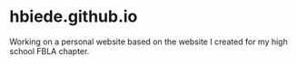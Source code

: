 hbiede.github.io
==============

Working on a personal website based on the website I created for my high school FBLA chapter.
